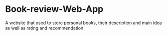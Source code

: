 # Book-review-Web-App
A website that used to store personal books, their description and main idea as well as rating and recommendation
